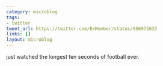 ```yaml
---
category: microblog
tags:
- twitter
tweet_url: https://twitter.com/ExMember/status/956972633
links: []
layout: microblog
---
```

just watched the longest ten seconds of football ever.
